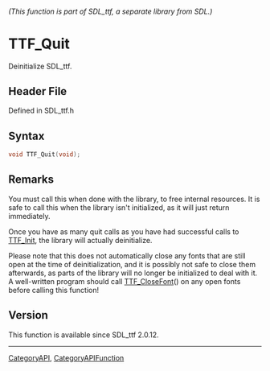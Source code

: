 ###### (This function is part of SDL_ttf, a separate library from SDL.)
# TTF_Quit

Deinitialize SDL_ttf.

## Header File

Defined in SDL_ttf.h

## Syntax

```c
void TTF_Quit(void);

```

## Remarks

You must call this when done with the library, to free internal resources.
It is safe to call this when the library isn't initialized, as it will just
return immediately.

Once you have as many quit calls as you have had successful calls to
[TTF_Init](TTF_Init), the library will actually deinitialize.

Please note that this does not automatically close any fonts that are still
open at the time of deinitialization, and it is possibly not safe to close
them afterwards, as parts of the library will no longer be initialized to
deal with it. A well-written program should call
[TTF_CloseFont](TTF_CloseFont)() on any open fonts before calling this
function!

## Version

This function is available since SDL_ttf 2.0.12.

----
[CategoryAPI](CategoryAPI), [CategoryAPIFunction](CategoryAPIFunction)

